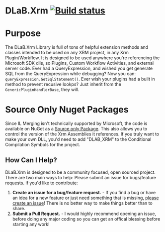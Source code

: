 # DLaB.Xrm [![Build status](https://ci.appveyor.com/api/projects/status/u69wecl3lk0efkg0?svg=true)](https://ci.appveyor.com/project/daryllabar/dlab-xrm)

# Purpose
The DLaB.Xrm Library is full of tons of helpful extension methods and classes intended to be used on any XRM project, in any Xrm Plugin/Workflow.  It is designed to be used anywhere you're referencing the Microsoft SDK dlls, so Plugins, Custom Workflow Activities, and external server code.  Ever had a QueryExpression, and wished you get generate SQL from the QueryExpression while debugging?  Now you can:  `queryExpression.GetSqlStatement()`.  Ever wish your plugins had a built in method to prevent recusive lookps?  Just inherit from the `GenericPluginHandlerBase`, they will.

# Source Only Nuget Packages
Since IL Merging isn't technically supported by Microsoft, the code is available on NuGet as a [Source only Package](https://nikcodes.com/2013/10/23/packaging-source-code-with-nuget/).  This also allows you to control the version of the Xrm Assemblies it references. If you truly want to make your own DLL, you'd need to add "DLAB_XRM" to the Conditional Compilation Symbols for the project.

## How Can I Help?

DLaB.Xrm is designed to be a community focused, open sourced project.  There are two main ways to help:
Please submit an issue for bugs/feature requests.  If you'd like to contribute:

1.  **Create an issue for a bug/feature request.** - If you find a bug or have an idea for a new feature or just need something that is missing, [please create an issue](https://github.com/daryllabar/DLaB-Xrm/issues/new)!  There is no better way to make things better than to share.
2.  **Submit a Pull Request.** - I would highly recommend opening an issue, before doing any major coding so you can get an offical blessing before starting any work!
